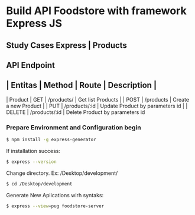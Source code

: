 # Build API Foodstore with framework Express JS

## Study Cases Express | Products

## API Endpoint
| Entitas | Method | Route | Description |
  --------------------------------------
| Product | GET    | /products/ | Get list Products
|         | POST   | /products | Create a new Product
|         | PUT    | /products/:id | Update Product by parameters id
|         | DELETE | /products/:id | Delete Product by parameters id


### Prepare Environment and Configuration begin
```bash
$ npm install -g express-generator
```
If installation success:
```bash
$ express --version
```

Change directory. Ex: /Desktop/development/
```bash
$ cd /Desktop/development 
```

Generate New Aplications wirh syntaks:
```bash
$ express --view=pug foodstore-server
```
